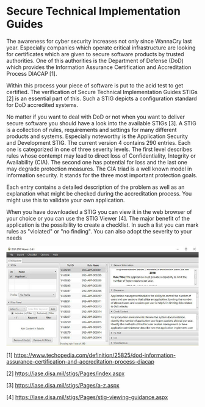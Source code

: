 # Secure Technical Implementation Guides

The awareness for cyber security increases not only since WannaCry last year. Especially companies which operate critical infrastructure are looking for certificates which are given to secure software products by trusted authorities. One of this authorities is the Department of Defense (DoD) which provides the Information Assurance Certification and Accreditation Process DIACAP [1].

Within this process your piece of software is put to the acid test to get certified. The verification of Secure Technical Implementation Guides STIGs [2] is an essential part of this. Such a STIG depicts a configuration standard for DoD accredited systems.

No matter if you want to deal with DoD or not when you want to deliver secure software you should have a look into the available STIGs [3]. A STIG is a collection of rules, requirements and settings for many different products and systems. Especially noteworthy is the Application Security and Development STIG. The current version 4 contains 290 entries. Each one is categorized in one of three severity levels. The first level describes rules whose contempt may lead to direct loss of Confidentiality, Integrity or Availability (CIA). The second one has potential for loss and the last one may degrade protection measures. The CIA triad is a well known model in information security. It stands for the three most important protection goals.

Each entry contains a detailed description of the problem as well as an explanation what might be checked during the accreditation process. You might use this to validate your own application.

When you have downloaded a STIG you can view it in the web browser of your choice or you can use the STIG Viewer [4]. The major benefit of the application is the possibility to create a checklist. In such a list you can mark rules as "violated" or "no finding". You can also adopt the severity to your needs

![STIG Viewer](STIGViewer.jpg)

[1] <https://www.techopedia.com/definition/25825/dod-information-assurance-certification-and-accreditation-process-diacap>

[2] <https://iase.disa.mil/stigs/Pages/index.aspx>

[3] <https://iase.disa.mil/stigs/Pages/a-z.aspx>

[4] <https://iase.disa.mil/stigs/Pages/stig-viewing-guidance.aspx>